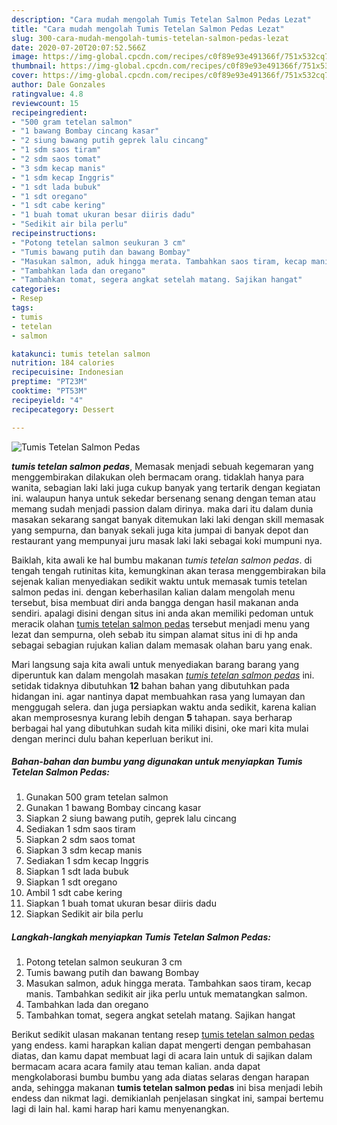 ```yaml
---
description: "Cara mudah mengolah Tumis Tetelan Salmon Pedas Lezat"
title: "Cara mudah mengolah Tumis Tetelan Salmon Pedas Lezat"
slug: 300-cara-mudah-mengolah-tumis-tetelan-salmon-pedas-lezat
date: 2020-07-20T20:07:52.566Z
image: https://img-global.cpcdn.com/recipes/c0f89e93e491366f/751x532cq70/tumis-tetelan-salmon-pedas-foto-resep-utama.jpg
thumbnail: https://img-global.cpcdn.com/recipes/c0f89e93e491366f/751x532cq70/tumis-tetelan-salmon-pedas-foto-resep-utama.jpg
cover: https://img-global.cpcdn.com/recipes/c0f89e93e491366f/751x532cq70/tumis-tetelan-salmon-pedas-foto-resep-utama.jpg
author: Dale Gonzales
ratingvalue: 4.8
reviewcount: 15
recipeingredient:
- "500 gram tetelan salmon"
- "1 bawang Bombay cincang kasar"
- "2 siung bawang putih geprek lalu cincang"
- "1 sdm saos tiram"
- "2 sdm saos tomat"
- "3 sdm kecap manis"
- "1 sdm kecap Inggris"
- "1 sdt lada bubuk"
- "1 sdt oregano"
- "1 sdt cabe kering"
- "1 buah tomat ukuran besar diiris dadu"
- "Sedikit air bila perlu"
recipeinstructions:
- "Potong tetelan salmon seukuran 3 cm"
- "Tumis bawang putih dan bawang Bombay"
- "Masukan salmon, aduk hingga merata. Tambahkan saos tiram, kecap manis. Tambahkan sedikit air jika perlu untuk mematangkan salmon."
- "Tambahkan lada dan oregano"
- "Tambahkan tomat, segera angkat setelah matang. Sajikan hangat"
categories:
- Resep
tags:
- tumis
- tetelan
- salmon

katakunci: tumis tetelan salmon 
nutrition: 184 calories
recipecuisine: Indonesian
preptime: "PT23M"
cooktime: "PT53M"
recipeyield: "4"
recipecategory: Dessert

---
```



![Tumis Tetelan Salmon Pedas](https://img-global.cpcdn.com/recipes/c0f89e93e491366f/751x532cq70/tumis-tetelan-salmon-pedas-foto-resep-utama.jpg)

<b><i>tumis tetelan salmon pedas</i></b>, Memasak menjadi sebuah kegemaran yang menggembirakan dilakukan oleh bermacam orang. tidaklah hanya para wanita, sebagian laki laki juga cukup banyak yang tertarik dengan kegiatan ini. walaupun hanya untuk sekedar bersenang senang dengan teman atau memang sudah menjadi passion dalam dirinya. maka dari itu dalam dunia masakan sekarang sangat banyak ditemukan laki laki dengan skill memasak yang sempurna, dan banyak sekali juga kita jumpai di banyak depot dan restaurant yang mempunyai juru masak laki laki sebagai koki mumpuni nya.

Baiklah, kita awali ke hal bumbu makanan <i>tumis tetelan salmon pedas</i>. di tengah tengah rutinitas kita, kemungkinan akan terasa menggembirakan bila sejenak kalian menyediakan sedikit waktu untuk memasak tumis tetelan salmon pedas ini. dengan keberhasilan kalian dalam mengolah menu tersebut, bisa membuat diri anda bangga dengan hasil makanan anda sendiri. apalagi disini dengan situs ini anda akan memiliki pedoman untuk meracik olahan <u>tumis tetelan salmon pedas</u> tersebut menjadi menu yang lezat dan sempurna, oleh sebab itu simpan alamat situs ini di hp anda sebagai sebagian rujukan kalian dalam memasak olahan baru yang enak.




Mari langsung saja kita awali untuk menyediakan barang barang yang diperuntuk kan dalam mengolah masakan <u><i>tumis tetelan salmon pedas</i></u> ini. setidak tidaknya dibutuhkan <b>12</b> bahan bahan yang dibutuhkan pada hidangan ini. agar nantinya dapat membuahkan rasa yang lumayan dan menggugah selera. dan juga persiapkan waktu anda sedikit, karena kalian akan memprosesnya kurang lebih dengan <b>5</b> tahapan. saya berharap berbagai hal yang dibutuhkan sudah kita miliki disini, oke mari kita mulai dengan merinci dulu bahan keperluan berikut ini.

<!--inarticleads1-->

##### Bahan-bahan dan bumbu yang digunakan untuk menyiapkan Tumis Tetelan Salmon Pedas:

1. Gunakan 500 gram tetelan salmon
1. Gunakan 1 bawang Bombay cincang kasar
1. Siapkan 2 siung bawang putih, geprek lalu cincang
1. Sediakan 1 sdm saos tiram
1. Siapkan 2 sdm saos tomat
1. Siapkan 3 sdm kecap manis
1. Sediakan 1 sdm kecap Inggris
1. Siapkan 1 sdt lada bubuk
1. Siapkan 1 sdt oregano
1. Ambil 1 sdt cabe kering
1. Siapkan 1 buah tomat ukuran besar diiris dadu
1. Siapkan Sedikit air bila perlu




<!--inarticleads2-->

##### Langkah-langkah menyiapkan Tumis Tetelan Salmon Pedas:

1. Potong tetelan salmon seukuran 3 cm
1. Tumis bawang putih dan bawang Bombay
1. Masukan salmon, aduk hingga merata. Tambahkan saos tiram, kecap manis. Tambahkan sedikit air jika perlu untuk mematangkan salmon.
1. Tambahkan lada dan oregano
1. Tambahkan tomat, segera angkat setelah matang. Sajikan hangat




Berikut sedikit ulasan makanan tentang resep <u>tumis tetelan salmon pedas</u> yang endess. kami harapkan kalian dapat mengerti dengan pembahasan diatas, dan kamu dapat membuat lagi di acara lain untuk di sajikan dalam bermacam acara acara family atau teman kalian. anda dapat mengkolaborasi bumbu bumbu yang ada diatas selaras dengan harapan anda, sehingga makanan <b>tumis tetelan salmon pedas</b> ini bisa menjadi lebih endess dan nikmat lagi. demikianlah penjelasan singkat ini, sampai bertemu lagi di lain hal. kami harap hari kamu menyenangkan.

